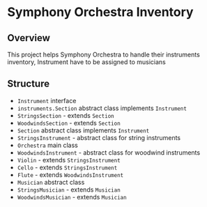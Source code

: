 # Symphony Orchestra Inventory

## Overview
This project helps Symphony Orchestra to handle their instruments inventory, Instrument have to be assigned to musicians

## Structure
 - `Instrument` interface
 - `instruments.Section` abstract class implements `Instrument`
 - `StringsSection` - extends `Section`
 - `WoodwindsSection` - extends `Section`
 - `Section` abstract class implements `Instrument`
 - `StringsInstrument` - abstract class for string instruments
 - `Orchestra` main class
 - `WoodwindsInstrument` - abstract class for woodwind instruments
 - `Violin` - extends `StringsInstrument`
 - `Cello` - extends `StringsInstrument`
 - `Flute` - extends `WoodwindsInstrument`
 - `Musician` abstract class
 - `StringsMusician` - extends `Musician`
 - `WoodwindsMusician` - extends `Musician`
